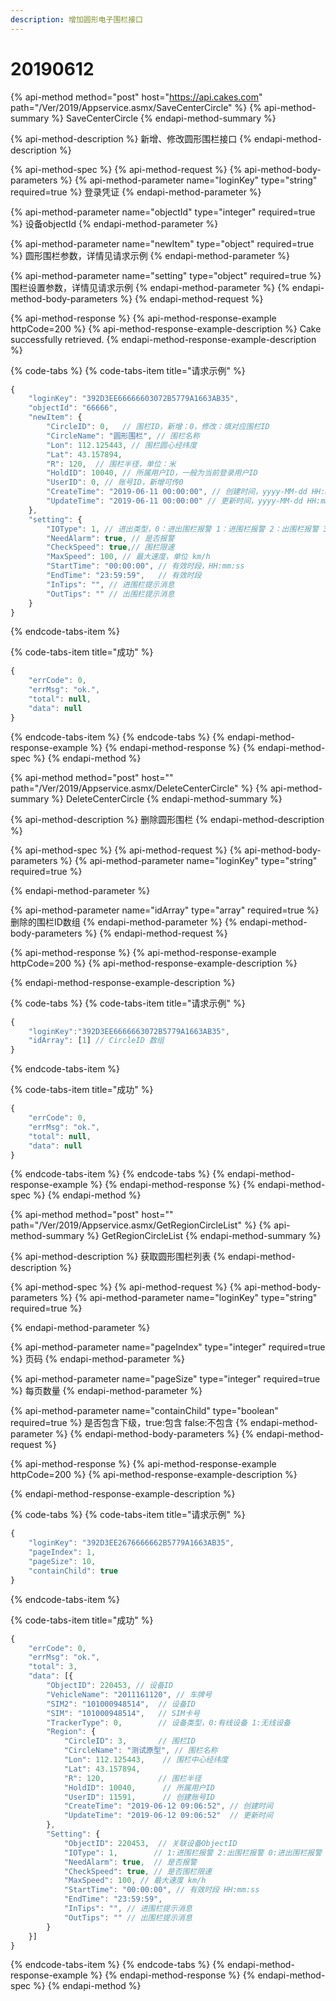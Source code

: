```yaml
---
description: 增加圆形电子围栏接口
---
```


# 20190612

{% api-method method="post" host="https://api.cakes.com" path="/Ver/2019/Appservice.asmx/SaveCenterCircle" %}
{% api-method-summary %}
SaveCenterCircle
{% endapi-method-summary %}

{% api-method-description %}
新增、修改圆形围栏接口
{% endapi-method-description %}

{% api-method-spec %}
{% api-method-request %}
{% api-method-body-parameters %}
{% api-method-parameter name="loginKey" type="string" required=true %}
登录凭证
{% endapi-method-parameter %}

{% api-method-parameter name="objectId" type="integer" required=true %}
设备objectId
{% endapi-method-parameter %}

{% api-method-parameter name="newItem" type="object" required=true %}
圆形围栏参数，详情见请求示例
{% endapi-method-parameter %}

{% api-method-parameter name="setting" type="object" required=true %}
围栏设置参数，详情见请求示例
{% endapi-method-parameter %}
{% endapi-method-body-parameters %}
{% endapi-method-request %}

{% api-method-response %}
{% api-method-response-example httpCode=200 %}
{% api-method-response-example-description %}
Cake successfully retrieved.
{% endapi-method-response-example-description %}

{% code-tabs %}
{% code-tabs-item title="请求示例" %}
```javascript
{
	"loginKey": "392D3EE66666603072B5779A1663AB35",
	"objectId": "66666",
	"newItem": {
		"CircleID": 0,   // 围栏ID，新增：0，修改：填对应围栏ID
		"CircleName": "圆形围栏", // 围栏名称
		"Lon": 112.125443, // 围栏圆心经纬度
		"Lat": 43.157894,
		"R": 120,  // 围栏半径，单位：米
		"HoldID": 10040, // 所属用户ID，一般为当前登录用户ID
		"UserID": 0, // 账号ID，新增可传0
		"CreateTime": "2019-06-11 00:00:00", // 创建时间，yyyy-MM-dd HH:mm:ss 
		"UpdateTime": "2019-06-11 00:00:00" // 更新时间，yyyy-MM-dd HH:mm:ss
	},
	"setting": {
		"IOType": 1, // 进出类型，0：进出围栏报警 1：进围栏报警 2：出围栏报警 3：进出围栏不记录
		"NeedAlarm": true, // 是否报警
		"CheckSpeed": true,// 围栏限速
		"MaxSpeed": 100, // 最大速度，单位 km/h
		"StartTime": "00:00:00", // 有效时段，HH:mm:ss
		"EndTime": "23:59:59",   // 有效时段
		"InTips": "", // 进围栏提示消息
		"OutTips": "" // 出围栏提示消息
	}
}
```
{% endcode-tabs-item %}

{% code-tabs-item title="成功" %}
```javascript
{
	"errCode": 0,
	"errMsg": "ok.",
	"total": null,
	"data": null
}
```
{% endcode-tabs-item %}
{% endcode-tabs %}
{% endapi-method-response-example %}
{% endapi-method-response %}
{% endapi-method-spec %}
{% endapi-method %}

{% api-method method="post" host="" path="/Ver/2019/Appservice.asmx/DeleteCenterCircle" %}
{% api-method-summary %}
DeleteCenterCircle
{% endapi-method-summary %}

{% api-method-description %}
删除圆形围栏
{% endapi-method-description %}

{% api-method-spec %}
{% api-method-request %}
{% api-method-body-parameters %}
{% api-method-parameter name="loginKey" type="string" required=true %}

{% endapi-method-parameter %}

{% api-method-parameter name="idArray" type="array" required=true %}
删除的围栏ID数组
{% endapi-method-parameter %}
{% endapi-method-body-parameters %}
{% endapi-method-request %}

{% api-method-response %}
{% api-method-response-example httpCode=200 %}
{% api-method-response-example-description %}

{% endapi-method-response-example-description %}

{% code-tabs %}
{% code-tabs-item title="请求示例" %}
```javascript
{
	"loginKey":"392D3EE6666663072B5779A1663AB35",
	"idArray": [1] // CircleID 数组
}
```
{% endcode-tabs-item %}

{% code-tabs-item title="成功" %}
```javascript
{
	"errCode": 0,
	"errMsg": "ok.",
	"total": null,
	"data": null
}
```
{% endcode-tabs-item %}
{% endcode-tabs %}
{% endapi-method-response-example %}
{% endapi-method-response %}
{% endapi-method-spec %}
{% endapi-method %}

{% api-method method="post" host="" path="/Ver/2019/Appservice.asmx/GetRegionCircleList" %}
{% api-method-summary %}
GetRegionCircleList
{% endapi-method-summary %}

{% api-method-description %}
获取圆形围栏列表
{% endapi-method-description %}

{% api-method-spec %}
{% api-method-request %}
{% api-method-body-parameters %}
{% api-method-parameter name="loginKey" type="string" required=true %}

{% endapi-method-parameter %}

{% api-method-parameter name="pageIndex" type="integer" required=true %}
页码
{% endapi-method-parameter %}

{% api-method-parameter name="pageSize" type="integer" required=true %}
每页数量
{% endapi-method-parameter %}

{% api-method-parameter name="containChild" type="boolean" required=true %}
是否包含下级，true:包含 false:不包含
{% endapi-method-parameter %}
{% endapi-method-body-parameters %}
{% endapi-method-request %}

{% api-method-response %}
{% api-method-response-example httpCode=200 %}
{% api-method-response-example-description %}

{% endapi-method-response-example-description %}

{% code-tabs %}
{% code-tabs-item title="请求示例" %}
```javascript
{
	"loginKey": "392D3EE2676666662B5779A1663AB35",
	"pageIndex": 1,
	"pageSize": 10,
	"containChild": true
}
```
{% endcode-tabs-item %}

{% code-tabs-item title="成功" %}
```javascript
{
	"errCode": 0,
	"errMsg": "ok.",
	"total": 3,
	"data": [{
		"ObjectID": 220453, // 设备ID
		"VehicleName": "2011161120", // 车牌号
		"SIM2": "101000948514",  // 设备ID
		"SIM": "101000948514",   // SIM卡号
		"TrackerType": 0,        // 设备类型，0:有线设备 1:无线设备
		"Region": {              
			"CircleID": 3,       // 围栏ID
			"CircleName": "测试原型", // 围栏名称
			"Lon": 112.125443,    // 围栏中心经纬度
			"Lat": 43.157894,     
			"R": 120,            // 围栏半径
			"HoldID": 10040,      // 所属用户ID
			"UserID": 11591,      // 创建账号ID
			"CreateTime": "2019-06-12 09:06:52", // 创建时间
			"UpdateTime": "2019-06-12 09:06:52"  // 更新时间
		},
		"Setting": {
			"ObjectID": 220453,  // 关联设备ObjectID
			"IOType": 1,        // 1:进围栏报警 2:出围栏报警 0:进出围栏报警 2:进出围栏不记录
			"NeedAlarm": true,  // 是否报警
			"CheckSpeed": true, // 是否围栏限速
			"MaxSpeed": 100, // 最大速度 km/h
			"StartTime": "00:00:00", // 有效时段 HH:mm:ss
			"EndTime": "23:59:59",
			"InTips": "", // 进围栏提示消息
			"OutTips": "" // 出围栏提示消息
		}
	}]
}
```
{% endcode-tabs-item %}
{% endcode-tabs %}
{% endapi-method-response-example %}
{% endapi-method-response %}
{% endapi-method-spec %}
{% endapi-method %}

